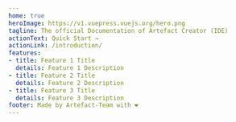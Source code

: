 ```yaml
---
home: true
heroImage: https://v1.vuepress.vuejs.org/hero.png
tagline: The official Documentation of Artefact Creator (IDE)
actionText: Quick Start →
actionLink: /introduction/
features:
- title: Feature 1 Title
  details: Feature 1 Description
- title: Feature 2 Title
  details: Feature 2 Description
- title: Feature 3 Title
  details: Feature 3 Description
footer: Made by Artefact-Team with ❤️
---
```

